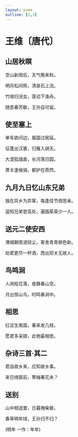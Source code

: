 ```yaml
---
layout: poem
outline: [2,3]
---
```


# 王维〔唐代〕

## 山居秋暝

空山新雨后，天气晚来秋。

明月松间照，清泉石上流。

竹喧归浣女，莲动下渔舟。

随意春芳歇，王孙自可留。

## 使至塞上

单车欲问边，属国过居延。

征蓬出汉塞，归雁入胡天。

大漠孤烟直，长河落日圆。

萧关逢候骑，都护在燕然。

## 九月九日忆山东兄弟

独在异乡为异客，每逢佳节倍思亲。

遥知兄弟登高处，遍插茱萸少一人。

## 送元二使安西

渭城朝雨浥轻尘，客舍青青柳色新。

劝君更尽一杯酒，西出阳关无故人。

## 鸟鸣涧

人闲桂花落，夜静春山空。

月出惊山鸟，时鸣春涧中。

## 相思

红豆生南国，春来发几枝。

愿君多采撷，此物最相思。

## 杂诗三首·其二

君自故乡来，应知故乡事。

来日绮窗前，寒梅著花未？

## 送别

山中相送罢，日暮掩柴扉。

春草明年绿，王孙归不归？

(明年 一作：年年)
